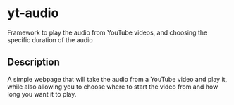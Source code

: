 # yt-audio
Framework to play the audio from YouTube videos, and choosing the specific duration of the audio

## Description  
A simple webpage that will take the audio from a YouTube video and play it, while also allowing you to choose where to start the video from and how long you want it to play.  
